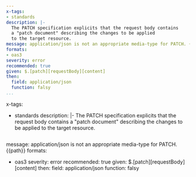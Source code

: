 ```yaml
---
x-tags:
- standards
description: |-
  The PATCH specification explicits that the request body contains
  a "patch document" describing the changes to be applied
  to the target resource.
message: application/json is not an appropriate media-type for PATCH. {{path}}
formats:
- oas3
severity: error
recommended: true
given: $.[patch][requestBody][content]
then:
  field: application/json
  function: falsy
...
```

x-tags:
- standards
description: |-
  The PATCH specification explicits that the request body contains
  a "patch document" describing the changes to be applied
  to the target resource.
  ```
message: application/json is not an appropriate media-type for PATCH. {{path}}
formats:
- oas3
severity: error
recommended: true
given: $.[patch][requestBody][content]
then:
  field: application/json
  function: falsy